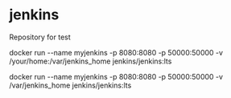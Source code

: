# jenkins
Repository for test

docker run --name myjenkins -p 8080:8080 -p 50000:50000 -v /your/home:/var/jenkins_home jenkins/jenkins:lts


docker run --name myjenkins -p 8080:8080 -p 50000:50000 -v /var/jenkins_home jenkins/jenkins:lts



